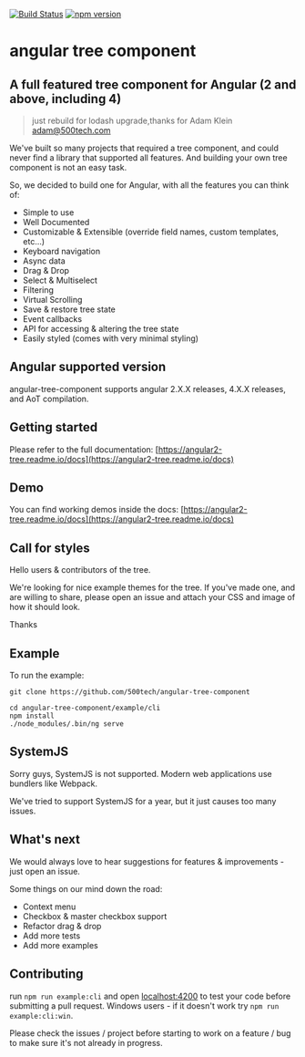 [![Build Status](https://travis-ci.org/500tech/angular-tree-component.svg?branch=master)](https://travis-ci.org/500tech/angular-tree-component)
[![npm version](https://badge.fury.io/js/angular-tree-component.svg)](https://badge.fury.io/js/angular-tree-component)

# angular tree component

## A full featured tree component for Angular (2 and above, including 4)

> just rebuild for lodash upgrade,thanks for Adam Klein <adam@500tech.com>

We've built so many projects that required a tree component, and could never find a library that supported all features.
And building your own tree component is not an easy task.

So, we decided to build one for Angular, with all the features you can think of:

* Simple to use
* Well Documented
* Customizable & Extensible (override field names, custom templates, etc...)
* Keyboard navigation
* Async data
* Drag & Drop
* Select & Multiselect
* Filtering
* Virtual Scrolling
* Save & restore tree state
* Event callbacks
* API for accessing & altering the tree state
* Easily styled (comes with very minimal styling)

## Angular supported version

angular-tree-component supports angular 2.X.X releases, 4.X.X releases, and AoT compilation.

## Getting started

Please refer to the full documentation:
[https://angular2-tree.readme.io/docs](https://angular2-tree.readme.io/docs)

## Demo

You can find working demos inside the docs:
[https://angular2-tree.readme.io/docs](https://angular2-tree.readme.io/docs)

## Call for styles

Hello users & contributors of the tree.

We're looking for nice example themes for the tree.
If you've made one, and are willing to share, please open an issue and attach your CSS and image of how it should look.

Thanks

## Example

To run the example:

```
git clone https://github.com/500tech/angular-tree-component

cd angular-tree-component/example/cli
npm install
./node_modules/.bin/ng serve
```

## SystemJS

Sorry guys, SystemJS is not supported.
Modern web applications use bundlers like Webpack.

We've tried to support SystemJS for a year, but it just causes too many issues.

## What's next

We would always love to hear suggestions for features & improvements - just open an issue.

Some things on our mind down the road:

* Context menu
* Checkbox & master checkbox support
* Refactor drag & drop
* Add more tests
* Add more examples

## Contributing

run `npm run example:cli` and open [localhost:4200](http://localhost:4200) to test your code before submitting a pull request.
Windows users - if it doesn't work try `npm run example:cli:win`.

Please check the issues / project before starting to work on a feature / bug to make sure it's not already in progress.
